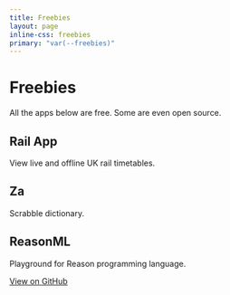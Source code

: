 ```yaml
---
title: Freebies
layout: page
inline-css: freebies
primary: "var(--freebies)"
---
```


# Freebies

All the apps below are free. Some are even open source.

<div class="grid">

<div class="grid__tile">

<Icon name="rail-app" />

## Rail App

View live and offline UK rail timetables.

<AppStoreLink href="https://apps.apple.com/us/app/railapp/id1435522644?mt=8" />

</div>

<div class="grid__tile">

<Icon name="za" />

## Za

Scrabble dictionary.

<AppStoreLink href="https://apps.apple.com/us/app/za-scrabble-word-lookup/id1159847785?mt=8" reuseSvg />

</div>

<div class="grid__tile">

<Icon name="reason-ml" />

## ReasonML

Playground for Reason programming language.

<AppStoreLink href="https://apps.apple.com/us/app/reasonml/id1507769834?mt=8" reuseSvg />

<a href="https://github.com/jacobp100/reasonml-playground-native">View on GitHub</a>

</div>

</div>

<LegalLinks />
